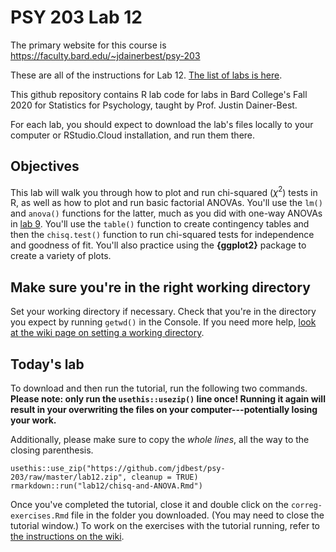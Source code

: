 # PSY 203 Lab 12

The primary website for this course is <https://faculty.bard.edu/~jdainerbest/psy-203>

These are all of the instructions for Lab 12. [The list of labs is here](../../.).

This github repository contains R lab code for labs in Bard College's Fall 2020 for Statistics for Psychology, taught by Prof. Justin Dainer-Best. 

For each lab, you should expect to download the lab's files locally to your computer or RStudio.Cloud installation, and run them there. 

## Objectives

This lab will walk you through how to plot and run chi-squared ($\chi^2$) tests in R, as well as how to plot and run basic factorial ANOVAs. You'll use the `lm()` and `anova()` functions for the latter, much as you did with one-way ANOVAs in [lab 9](../2020-10-26-lab-9-anova/). You'll use the `table()` function to create contingency tables and then the `chisq.test()` function to run chi-squared tests for independence and goodness of fit. You'll also practice using the **{ggplot2}** package to create a variety of plots.

## Make sure you're in the right working directory

Set your working directory if necessary. Check that you're in the directory you expect by running `getwd()` in the Console. If you need more help, [look at the wiki page on setting a working directory](../../wiki/setting-a-working-directory). 

## Today's lab

To download and then run the tutorial, run the following two commands. **Please note: only run the `usethis::usezip()` line once! Running it again will result in your overwriting the files on your computer---potentially losing your work.**

Additionally, please make sure to copy the *whole lines*, all the way to the closing parenthesis.

```
usethis::use_zip("https://github.com/jdbest/psy-203/raw/master/lab12.zip", cleanup = TRUE)
rmarkdown::run("lab12/chisq-and-ANOVA.Rmd")
```

Once you've completed the tutorial, close it and double click on the `correg-exercises.Rmd` file in the folder you downloaded. (You may need to close the tutorial window.) To work on the exercises with the tutorial running, refer to [the instructions on the wiki](../../wiki/Run-a-tutorial-and-exercise-simultaneously).